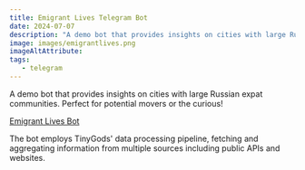 ```yaml
---
title: Emigrant Lives Telegram Bot
date: 2024-07-07
description: "A demo bot that provides insights on cities with large Russian expat communities. Perfect for potential movers or the curious! The bot employs TinyGods' data processing pipeline, fetching and aggregating information from multiple sources including public APIs and websites."
image: images/emigrantlives.png
imageAltAttribute: 
tags:
   - telegram
---
```



A demo bot that provides insights on cities with large Russian expat communities. Perfect for potential movers or the curious!

<a href="https://t.me/EmigrantLivesBot" target="_blank">Emigrant Lives Bot</a>

The bot employs TinyGods' data processing pipeline, fetching and aggregating information from multiple sources including public APIs and websites. 
